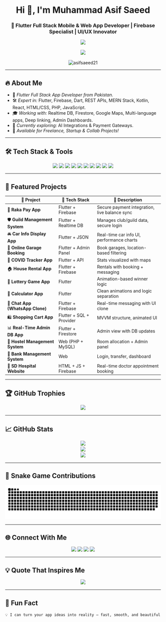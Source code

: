 <!-- HEADER -->
<h1 align="center">Hi 👋, I'm Muhammad Asif Saeed</h1>
<h3 align="center">🚀 Flutter Full Stack Mobile & Web App Developer | Firebase Specialist | UI/UX Innovator</h3>

<p align="center">
  <img src="https://media.giphy.com/media/qgQUggAC3Pfv687qPC/giphy.gif" width="300" />
</p>

<p align="center">
  <img src="https://readme-typing-svg.demolab.com?font=Fira+Code&duration=4000&pause=1000&color=00F9FF&center=true&vCenter=true&multiline=true&width=750&height=100&lines=Crafting+Beautiful+Apps+with+Flutter;Master+of+Mobile+%2B+Web+Development;Firebase+Wizard+%7C+Dart+Lover+%7C+Google+Maps+Ninja;Let%27s+Build+Future+Ready+Apps+Together!" />
</p>

<p align="center">
  <img src="https://komarev.com/ghpvc/?username=asifsaeed21&label=Profile%20views&color=0e75b6&style=flat" alt="asifsaeed21" />
</p>

---

## 🔥 About Me

- 🎯 *Flutter Full Stack App Developer from Pakistan.*
- 🛠️ *Expert in:* Flutter, Firebase, Dart, REST APIs, MERN Stack, Kotlin, React, HTML/CSS, PHP, JavaScript.
- 🎓 *Working with:* Realtime DB, Firestore, Google Maps, Multi-language apps, Deep linking, Admin Dashboards.
- 🧠 *Currently exploring:* AI Integrations & Payment Gateways.
- 🧳 *Available for Freelance, Startup & Collab Projects!*

---

## 🛠️ Tech Stack & Tools

<p align="center">
  <img src="https://img.shields.io/badge/Flutter-02569B?style=for-the-badge&logo=flutter&logoColor=white"/>
  <img src="https://img.shields.io/badge/Dart-0175C2?style=for-the-badge&logo=dart&logoColor=white"/>
  <img src="https://img.shields.io/badge/Firebase-FFCA28?style=for-the-badge&logo=firebase&logoColor=black"/>
  <img src="https://img.shields.io/badge/Node.js-339933?style=for-the-badge&logo=nodedotjs&logoColor=white"/>
  <img src="https://img.shields.io/badge/React-20232A?style=for-the-badge&logo=react&logoColor=61DAFB"/>
  <img src="https://img.shields.io/badge/HTML5-E34F26?style=for-the-badge&logo=html5&logoColor=white"/>
  <img src="https://img.shields.io/badge/CSS3-1572B6?style=for-the-badge&logo=css3&logoColor=white"/>
  <img src="https://img.shields.io/badge/PHP-777BB4?style=for-the-badge&logo=php&logoColor=white"/>
  <img src="https://img.shields.io/badge/JavaScript-F7DF1E?style=for-the-badge&logo=javascript&logoColor=black"/>
  <img src="https://img.shields.io/badge/Kotlin-7F52FF?style=for-the-badge&logo=kotlin&logoColor=white"/>
</p>

---

## 🚀 Featured Projects

| 🚧 Project | 🧰 Tech Stack | 📌 Description |
|-----------|--------------|----------------|
| 💸 **Raka Pay App** | Flutter + Firebase | Secure payment integration, live balance sync |
| 🛡️ **Guild Management System** | Flutter + Realtime DB | Manages club/guild data, secure login |
| 🚘 **Car Info Display App** | Flutter + JSON | Real-time car info UI, performance charts |
| 🧰 **Online Garage Booking** | Flutter + Admin Panel | Book garages, location-based filtering |
| 🦠 **COVID Tracker App** | Flutter + API | Stats visualized with maps |
| 🏠 **House Rental App** | Flutter + Firebase | Rentals with booking + messaging |
| 🎲 **Lottery Game App** | Flutter | Animation-based winner logic |
| 🧮 **Calculator App** | Flutter | Clean animations and logic separation |
| 📱 **Chat App (WhatsApp Clone)** | Flutter + Firebase | Real-time messaging with UI clone |
| 🛍️ **Shopping Cart App** | Flutter + SQL + Provider | MVVM structure, animated UI |
| 📊 **Real-Time Admin DB App** | Flutter + Firestore | Admin view with DB updates |
| 🏨 **Hostel Management System** | Web (PHP + MySQL) | Room allocation + Admin panel |
| 🏦 **Bank Management System** | Web | Login, transfer, dashboard |
| 🏥 **SD Hospital Website** | HTML + JS + Firebase | Real-time doctor appointment booking |

---

## 🏆 GitHub Trophies

<p align="center">
  <img src="https://github-profile-trophy.vercel.app/?username=asifsaeed21&theme=radical&no-frame=true&margin-w=10" />
</p>

---

## 📈 GitHub Stats

<p align="center">
  <img src="https://github-readme-stats.vercel.app/api?username=asifsaeed21&show_icons=true&theme=radical" />
  <br/>
  <img src="https://github-readme-streak-stats.herokuapp.com/?user=asifsaeed21&theme=radical" />
  <br/>
  <img src="https://github-readme-stats.vercel.app/api/top-langs/?username=asifsaeed21&layout=compact&theme=radical" />
</p>

---

## 🐍 Snake Game Contributions

<p align="center">
  <img src="https://raw.githubusercontent.com/Platane/snk/output/github-contribution-grid-snake.svg" alt="Snake animation" />
</p>

---

## 🌐 Connect With Me

<p align="center">
  <a href="mailto:asif.saeed78650@gmail.com"><img src="https://img.shields.io/badge/Email-D14836?style=for-the-badge&logo=gmail&logoColor=white"/></a>
  <a href="https://www.linkedin.com/in/m-asif-saeed-5b077a296"><img src="https://img.shields.io/badge/LinkedIn-0A66C2?style=for-the-badge&logo=linkedin&logoColor=white"/></a>
  <a href="https://www.freelancer.com/u/asifsaeed20"><img src="https://img.shields.io/badge/Freelancer-29B2FE?style=for-the-badge&logo=freelancer&logoColor=white"/></a>
  <a href="https://www.upwork.com/freelancers/~01234db6375a29046b"><img src="https://img.shields.io/badge/Upwork-6fda44?style=for-the-badge&logo=upwork&logoColor=white"/></a>
</p>

---

## 💡 Quote That Inspires Me

<p align="center">
  <img src="https://readme-typing-svg.demolab.com?font=Fira+Code&duration=4000&pause=2000&color=4AF626&center=true&vCenter=true&width=1000&lines=The+only+way+to+do+great+work+is+to+love+what+you+do.+-+Steve+Jobs" />
</p>

---

## 🧠 Fun Fact

```bash
💡 I can turn your app ideas into reality — fast, smooth, and beautiful.
